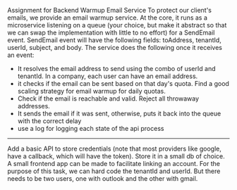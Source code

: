 Assignment for Backend
Warmup Email Service
To protect our client's emails, we provide an email warmup service.
At the core, it runs as a microservice listening on a queue (your choice, but make it
abstract so that we can swap the implementation with little to no effort) for a
SendEmail event.
SendEmail event will have the following fields: toAddress, tenantId, userId, subject,
and body.
The service does the following once it receives an event:
- It resolves the email address to send using the combo of userId and tenantId. In a
company, each user can have an email address.
- it checks if the email can be sent based on that day's quota. Find a good scaling
strategy for email warmup for daily quotas.
- Check if the email is reachable and valid. Reject all throwaway addresses.
- It sends the email if it was sent, otherwise, puts it back into the queue with the
correct delay
- use a log for logging each state of the api process
---
Add a basic API to store credentials (note that most providers like google, have a
callback, which will have the token). Store it in a small db of choice.
A small frontend app can be made to facilitate linking an account. For the purpose of
this task, we can hard code the tenantId and userId. But there needs to be two
users, one with outlook and the other with gmail.